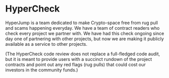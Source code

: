 # HyperCheck



HyperJump is a team dedicated to make Crypto-space free from rug pull and scams happening everyday. We have a team of contract readers who check every project we partner with. We have had this check ongoing since day one of partnering with other projects, but now we are making it publicly available as a service to other projects.

(The HyperCheck code review does not replace a full-fledged code audit, but it is meant to provide users with a succinct rundown of the project contracts and point out any red flags (rug pulls) that could cost our investors in the community funds.)
